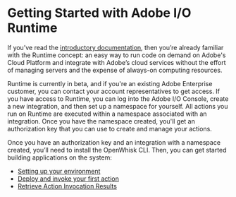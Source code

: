 # Getting Started with Adobe I/O Runtime

If you&rsquo;ve read the [introductory documentation](overview/what_is_runtime.md), then you&rsquo;re already familiar with the Runtime concept: an easy way to run code on demand on Adobe's Cloud Platform and integrate with Adobe&rsquo;s cloud services without the effort of managing servers and the expense of always-on computing resources.  

Runtime is currently in beta, and if you're an existing Adobe Enterprise customer, you can contact your account representatives to get access. If you have access to Runtime, you can log into the Adobe I/O Console, create a new integration, and then set up a namespace for yourself. All actions you run on Runtime are executed within a namespace associated with an integration. Once you have the namespace created, you'll get an authorization key that you can use to create and manage your actions.

Once you have an authorization key and an integration with a namespace created, you&rsquo;ll need to install the OpenWhisk CLI. Then, you can get started building applications on the system:


* [Setting up your environment](getting-started/setup.md)
* [Deploy and invoke your first action](getting-started/deploy.md)
* [Retrieve Action Invocation Results](getting-started/activations.md)